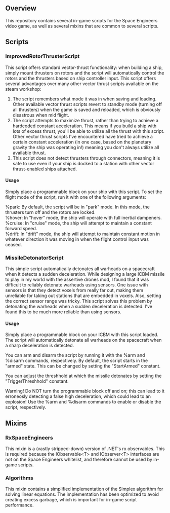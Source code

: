<h2>Overview</h2>

This repository contains several in-game scripts for the Space Engineers video game, as well as several mixins that are common to several scripts.

<h2>Scripts</h2>

<h3>ImprovedRotorThrusterScript</h3>

This script offers standard vector-thrust functionality: when building a ship, simply mount thrusters on rotors and the script will automatically control the rotors and the thrusters based on ship controller input. This script offers several advantages over many other vector thrust scripts available on the steam workshop:
1. The script remembers what mode it was in when saving and loading. Other available vector thrust scripts revert to standby mode (turning off all thrusters) when the game is saved and reloaded, which is obviously disastrous when mid flight.
2. The script attempts to maximize thrust, rather than trying to achieve a hardcoded constant acceleration. This means if you build a ship with lots of excess thrust, you'll be able to utilize all the thrust with this script. Other vector thrust scripts I've encountered have tried to achieve a certain constant acceleration (in one case, based on the planetary gravity the ship was operating in!) meaning you don't always utilize all available thrust.
3. This script does not detect thrusters through connectors, meaning it is safe to use even if your ship is docked to a station with other vector thrust-enabled ships attached.

<h4>Usage</h4>

Simply place a programmable block on your ship with this script. To set the flight mode of the script, run it with one of the following arguments:

%park: By default, the script will be in "park" mode. In this mode, the thrusters turn off and the rotors are locked.<br>
%hover: In "hover" mode, the ship will operate with full inertial dampeners.<br>
%cruise: In "cruise" mode, the ship will attempt to maintain a constant forward speed.<br>
%drift: In "drift" mode, the ship will attempt to maintain constant motion in whatever direction it was moving in when the flight control input was ceased.<br>


<h3>MissileDetonatorScript</h3>

This simple script automatically detonates all warheads on a spacecraft when it detects a sudden deceleration.
While designing a large ICBM missile to play in my world with the assertive drones mod, I found that it was difficult to reliably detonate warheads using sensors. One issue with sensors is that they detect voxels from really far out, making them unreliable for taking out stations that are embedded in voxels. Also, setting the correct sensor range was tricky. This script solves this problem by detonating the warheads when a sudden deceleration is detected: I've found this to be much more reliable than using sensors.

<h4>Usage</h4>

Simply place a programmable block on your ICBM with this script loaded. The script will automatically detonate all warheads on the spacecraft when a sharp deceleration is detected. 

You can arm and disarm the script by running it with the %arm and %disarm commands, respectively. By default, the script starts in the "armed" state. This can be changed by setting the "StartArmed" constant.

You can adjust the threshhold at which the missile detonates by setting the "TriggerThreshhold" constant.

Warning! Do NOT turn the programmable block off and on; this can lead to it erroneosly detecting a false high deceleration, which could lead to an explosion! Use the %arm and %disarm commands to enable or disable the script, respectively.

<h2>Mixins</h2>

<h3>RxSpaceEngineers</h3>
This mixin is a (vastly stripped-down) version of .NET's rx observables. This is required because the IObservable&ltT&gt and IObserver&ltT&gt interfaces are not on the Space Engineers whitelist, and therefore cannot be used by in-game scripts.

<h3>Algorithms</h3>
This mixin contains a simplified implementation of the Simplex algorithm for solving linear equations. The implementation has been optimized to avoid creating excess garbage, which is important for in-game script performance. 
